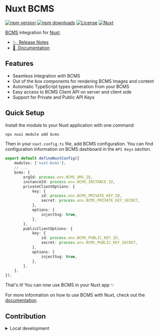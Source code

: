 # Nuxt BCMS

[![npm version][npm-version-src]][npm-version-href]
[![npm downloads][npm-downloads-src]][npm-downloads-href]
[![License][license-src]][license-href]
[![Nuxt][nuxt-src]][nuxt-href]

[BCMS](https://thebcms.com) integration for [Nuxt](https://nuxt.com).

- [✨ &nbsp;Release Notes](CHANGELOG.md)
- [📖 &nbsp;Documentation](https://thebcms.com/docs/integrations/nuxt-js)

## Features

- Seamless integration with BCMS
- Out of the box components for rendering BCMS Images and content
- Automatic TypeScript types generation from your BCMS
- Easy access to BCMS Client API on server and client side
- Support for Private and Public API Keys

## Quick Setup

Install the module to your Nuxt application with one command:

```bash
npx nuxi module add bcms
```

Then in your `nuxt.config.ts` file, add BCMS configuration. You can find
configuration information on BCMS dashboard in the `API Keys` section.

```ts
export default defineNuxtConfig({
    modules: ['nuxt-bcms'],
    // ...
    bcms: {
        orgId: process.env.BCMS_ORG_ID,
        instanceId: process.env.BCMS_INSTANCE_ID,
        privateClientOptions: {
            key: {
                id: process.env.BCMS_PRIVATE_KEY_ID,
                secret: process.env.BCMS_PRIVATE_KEY_SECRET,
            },
            options: {
                injectSvg: true,
            },
        },
        publicClientOptions: {
            key: {
                id: process.env.BCMS_PUBLIC_KEY_ID,
                secret: process.env.BCMS_PUBLIC_KEY_SECRET,
            },
            options: {
                injectSvg: true,
            },
        },
    },
});
```

That's it! You can now use BCMS in your Nuxt app ✨

For more information on how to use BCMS with Nuxt, check out the
[documentation](https://thebcms.com/docs/integrations/nuxt-js).

## Contribution

<details>
  <summary>Local development</summary>
  
```bash
# Install dependencies
npm install

# Generate type stubs

npm run dev:prepare

# Develop with the playground

npm run dev

# Build the playground

npm run dev:build

# Run ESLint

npm run lint

# Run Vitest

npm run test
npm run test:watch

# Release new version

npm run release

```

</details>

<!-- Badges -->

[npm-version-src]: https://img.shields.io/npm/v/nuxt-bcms/latest.svg?style=flat&colorA=020420&colorB=00DC82
[npm-version-href]: https://npmjs.com/package/nuxt-bcms
[npm-downloads-src]: https://img.shields.io/npm/dm/nuxt-bcms.svg?style=flat&colorA=020420&colorB=00DC82
[npm-downloads-href]: https://npm.chart.dev/nuxt-bcms
[license-src]: https://img.shields.io/npm/l/nuxt-bcms.svg?style=flat&colorA=020420&colorB=00DC82
[license-href]: https://npmjs.com/package/nuxt-bcms
[nuxt-src]: https://img.shields.io/badge/Nuxt-020420?logo=nuxt.js
[nuxt-href]: https://nuxt.com
```
